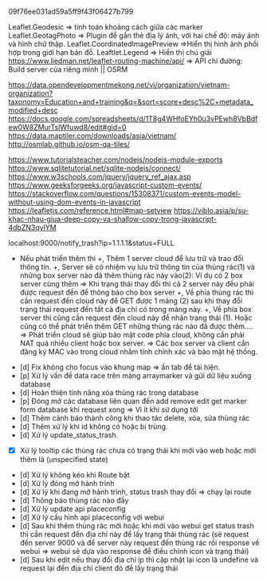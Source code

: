 <!-- AccessToken Only Use admin for request PlaceAPIServer-->
09f76ee031ad59a5ff9f43f06427b799

<!-- INCLUDE CDN -->
<link href="https://cdn.jsdelivr.net/npm/bootstrap@5.2.2/dist/css/bootstrap.min.css" rel="stylesheet">
<script src="https://cdn.jsdelivr.net/npm/bootstrap@5.2.2/dist/js/bootstrap.bundle.min.js"></script>
<script src="https://ajax.googleapis.com/ajax/libs/jquery/3.6.0/jquery.min.js"></script>
<link rel="stylesheet" href="https://unpkg.com/leaflet@1.9.2/dist/leaflet.css" integrity="sha256-sA+zWATbFveLLNqWO2gtiw3HL/lh1giY/Inf1BJ0z14=" crossorigin=""/>
<script src="https://unpkg.com/leaflet@1.9.2/dist/leaflet.js" integrity="sha256-o9N1jGDZrf5tS+Ft4gbIK7mYMipq9lqpVJ91xHSyKhg=" crossorigin=""></script>
<link rel="stylesheet" href="https://unpkg.com/leaflet-routing-machine@latest/dist/leaflet-routing-machine.css" />
<script src="https://unpkg.com/leaflet-routing-machine@latest/dist/leaflet-routing-machine.js"></script>

<!-- PLUGIN COOL REFERENCE -->
Leaflet.Geodesic => tính toán khoảng cách giữa các marker
Leaflet.GeotagPhoto => Plugin để gắn thẻ địa lý ảnh, với hai chế độ: máy ảnh và hình chữ thập.
Leaflet.CoordinatedImagePreview =>Hiển thị hình ảnh phối hợp trong giới hạn bản đồ.
Leaftlet.Legend => Hiển thị chú giải
https://www.liedman.net/leaflet-routing-machine/api/ => API chỉ đường: Build server của riêng mình || OSRM

<!-- DATA MAP -->
https://data.opendevelopmentmekong.net/vi/organization/vietnam-organization?taxonomy=Education+and+training&q=&sort=score+desc%2C+metadata_modified+desc
https://docs.google.com/spreadsheets/d/1T8g4WHfoEYh0u3vPEwh8VbBdfew0W8ZMurTslWfuwd8/edit#gid=0
https://data.maptiler.com/downloads/asia/vietnam/
http://osmlab.github.io/osm-qa-tiles/

<!-- REFERENCE -->
https://www.tutorialsteacher.com/nodejs/nodejs-module-exports
https://www.sqlitetutorial.net/sqlite-nodejs/connect/
https://www.w3schools.com/jquery/jquery_ref_ajax.asp
https://www.geeksforgeeks.org/javascript-custom-events/
https://stackoverflow.com/questions/15308371/custom-events-model-without-using-dom-events-in-javascript
https://leafletjs.com/reference.html#map-setview
https://viblo.asia/p/su-khac-nhau-giua-deep-copy-va-shallow-copy-trong-javascript-4dbZN3qylYM

<!-- API -->
localhost:9000/notify_trash?ip=1.1.1.1&status=FULL

<!-- IDEA -->
- Nếu phát triển thêm thì
+, Thêm 1 server cloud để lưu trữ và trao đổi thông tin.
+, Server sẽ có nhiệm vụ lưu trữ thông tin của thùng rác(1) và những box server nào đã thêm thùng rác này vào(2):
    Ví dụ có 2 box server cùng thêm => Khi trạng thái thay đổi thì cả 2 server này đều phải được request đến để thông báo cho box server
+, Về phía thùng rác thì cần request đến cloud này để GET được 1 mảng (2) sau khi thay đổi trạng thái request đến tất cả địa chỉ có trong mảng này.
+, Về phía box server thì cũng cần request đến cloud này để nhận trạng thái (1). Hoặc cũng có thể phát triển thêm GET những thùng rác nào đã được thêm....
=> Phát triển cloud sẽ giúp bảo mật code phía cloud, không cần phải NAT quá nhiều client hoặc box server.
=> Các box server và client cần đăng ký MAC vào trong cloud nhằm tính chính xác và bảo mật hệ thống.

<!-- TO DO : p <=> process, d <=> done x <=> not handel-->
- [d] Fix không cho focus vào khung map => ấn tab để tái hiện.
- [p] Xử lý vấn đề data race trên mảng arraymarker và gửi dữ liệu xuống database
- [d] Hoàn thiện tính năng xóa thùng rác trong database
- [p] Đóng mở các database liên quan đến add remove edit get marker form database khi request xong => Vì ít khi sử dụng tới
- [d] Thêm cảnh báo thành công khi thao tác delete, xóa, sửa thùng rác
- [d] Thêm xử lý khi id không có hoặc bị trùng.
- [d] Xử lý update_status_trash.
- [x] Xử lý tooltip các thùng rác chưa có trạng thái khi mới vào web hoặc mới thêm là (unspecified state)
- [d] Xử lý không kéo khi Route bật
- [d] Xử lý đóng mở hành trình
- [d] Xử lý khi đang mở hành trình, status trash thay đổi => chạy lại route
- [d] Thông báo thùng rác nào đầy
- [d] Xử lý update api placeconfig
- [d] Xử lý cấu hình api placeconfig với webui
- [d] Sau khi thêm thùng rác mới hoặc khi mới vào webui get status trash thì cần request đến địa chỉ này để lấy trạng thái thùng rác (sẽ request đến server 9000 và để server này request đến thùng rác rồi response về webui => webui sẽ dựa vào response để điều chỉnh icon và trạng thái)
- [d] Sau khi edit nếu thay đổi địa chỉ ip thì cập nhật lại icon là undefine và request lại đến địa chỉ client đó để lấy trạng thái